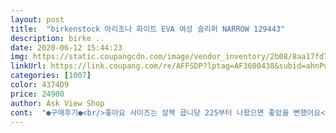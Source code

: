 ```yaml
---
layout: post 
title:  "birkenstock 아리조나 화이트 EVA 여성 슬리퍼 NARROW 129443" 
description: birke ..
date: 2020-06-12 15:44:23 
img: https://static.coupangcdn.com/image/vendor_inventory/2b08/8aa17fd7cfde184e798e2392361a7d77b725f015c420de4efcd06e835f2b.jpg 
linkUrl: https://link.coupang.com/re/AFFSDP?lptag=AF3600438&subid=ahnPublicAsk&pageKey=1437468982&itemId=2480552900&vendorItemId=70473859475&traceid=V0-113-54e342a35488f52a 
categories: [1007] 
color: 4374D9 
price: 24900 
author: Ask View Shop 
cont:  "●구매후기●<br/>좋아요 사이즈는 살짝 큽니당 225부터 나왔으면 좋았을 뻔했어요<br/>" 
---
```

